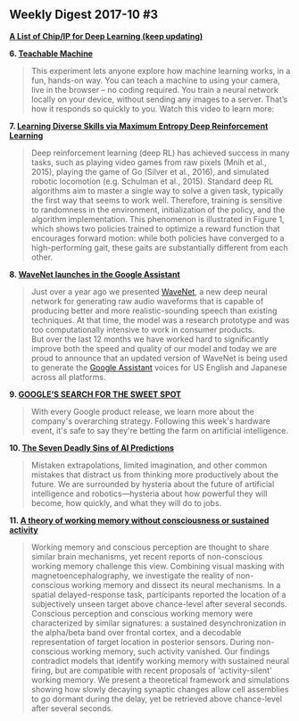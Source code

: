 ## Weekly Digest 2017-10 \#3

**[A List of Chip/IP for Deep Learning (keep updating)](https://basicmi.github.io/Deep-Learning-Processor-List/)**

**6. [Teachable Machine](https://teachablemachine.withgoogle.com/)**
> This experiment lets anyone explore how machine learning works, in a fun, hands-on way. You can teach a machine to using your camera, live in the browser – no coding required. You train a neural network locally on your device, without sending any images to a server. That’s how it responds so quickly to you. Watch this video to learn more:

**7. [Learning Diverse Skills via Maximum Entropy Deep Reinforcement Learning](http://bair.berkeley.edu/blog/2017/10/06/soft-q-learning/)**
> Deep reinforcement learning (deep RL) has achieved success in many tasks, such as playing video games from raw pixels (Mnih et al., 2015), playing the game of Go (Silver et al., 2016), and simulated robotic locomotion (e.g. Schulman et al., 2015). Standard deep RL algorithms aim to master a single way to solve a given task, typically the first way that seems to work well. Therefore, training is sensitive to randomness in the environment, initialization of the policy, and the algorithm implementation. This phenomenon is illustrated in Figure 1, which shows two policies trained to optimize a reward function that encourages forward motion: while both policies have converged to a high-performing gait, these gaits are substantially different from each other.

**8. [WaveNet launches in the Google Assistant]()**
> Just over a year ago we presented [WaveNet](https://deepmind.com/blog/wavenet-generative-model-raw-audio/), a new deep neural network for generating raw audio waveforms that is capable of producing better and more realistic-sounding speech than existing techniques. At that time, the model was a research prototype and was too computationally intensive to work in consumer products.  
> But over the last 12 months we have worked hard to significantly improve both the speed and quality of our model and today we are proud to announce that an updated version of WaveNet is being used to generate the [Google Assistant](https://www.blog.google/products/assistant/google-assistant-powering-our-new-family-hardware/) voices for US English and Japanese across all platforms.

**9. [GOOGLE’S SEARCH FOR THE SWEET SPOT](https://stratechery.com/2017/googles-search-for-the-sweet-spot/)**
> With every Google product release, we learn more about the company's overarching strategy. Following this week's hardware event, it's safe to say they're betting the farm on artificial intelligence.

**10. [The Seven Deadly Sins of AI Predictions](https://www.technologyreview.com/s/609048/the-seven-deadly-sins-of-ai-predictions/)**
> Mistaken extrapolations, limited imagination, and other common mistakes that distract us from thinking more productively about the future.
> We are surrounded by hysteria about the future of artificial intelligence and robotics—hysteria about how powerful they will become, how quickly, and what they will do to jobs.

**11. [A theory of working memory without consciousness or sustained activity](https://elifesciences.org/articles/23871#774236895383547905-tw#1507396709455)**
> Working memory and conscious perception are thought to share similar brain mechanisms, yet recent reports of non-conscious working memory challenge this view. Combining visual masking with magnetoencephalography, we investigate the reality of non-conscious working memory and dissect its neural mechanisms. In a spatial delayed-response task, participants reported the location of a subjectively unseen target above chance-level after several seconds. Conscious perception and conscious working memory were characterized by similar signatures: a sustained desynchronization in the alpha/beta band over frontal cortex, and a decodable representation of target location in posterior sensors. During non-conscious working memory, such activity vanished. Our findings contradict models that identify working memory with sustained neural firing, but are compatible with recent proposals of ‘activity-silent’ working memory. We present a theoretical framework and simulations showing how slowly decaying synaptic changes allow cell assemblies to go dormant during the delay, yet be retrieved above chance-level after several seconds.


